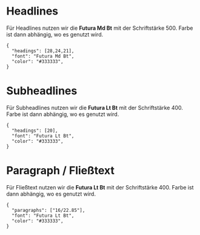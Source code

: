 # Headlines

Für Headlines nutzen wir die **Futura Md Bt** mit der Schriftstärke 500.
Farbe ist dann abhängig, wo es genutzt wird.

```type
{
  "headings": [28,24,21],
  "font": "Futura Md Bt",
  "color": "#333333",
}
```

# Subheadlines

Für Subheadlines nutzen wir die **Futura Lt Bt** mit der Schriftstärke 400.
Farbe ist dann abhängig, wo es genutzt wird.

```type
{
  "headings": [20],
  "font": "Futura Lt Bt",
  "color": "#333333",
}
```
# Paragraph / Fließtext

Für Fließtext nutzen wir die **Futura Lt Bt** mit der Schriftstärke 400.
Farbe ist dann abhängig, wo es genutzt wird.

```type
{
  "paragraphs": ["16/22.85"],
  "font": "Futura Lt Bt",
  "color": "#333333",
}
```

